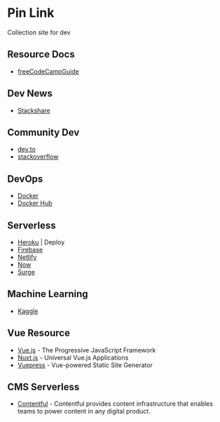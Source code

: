 # Pin Link

Collection site for dev

## Resource Docs

- [freeCodeCampGuide](https://guide.freecodecamp.org/)

## Dev News

- [Stackshare](https://stackshare.io/news)

## Community Dev

- [dev.to](https://dev.to/)
- [stackoverflow](https://stackoverflow.com/)

## DevOps 

- [Docker](https://www.docker.com/)
- [Docker Hub](https://hub.docker.com/)

## Serverless

- [Heroku](https://www.heroku.com/) |  Deploy
- [Firebase](https://firebase.google.com/)
- [Netlify](https://www.netlify.com/)
- [Now](https://zeit.co/now)
- [Surge](http://surge.sh/)

## Machine Learning

- [Kaggle](https://www.kaggle.com/)

## Vue Resource

- [Vue.js](https://vuejs.org/) - The Progressive
JavaScript Framework
- [Nuxt.js](https://nuxtjs.org/) - Universal Vue.js Applications
- [Vuepress](https://vuepress.vuejs.org/) - Vue-powered Static Site Generator

## CMS Serverless

- [Contentful](https://www.contentful.com/) - Contentful provides content infrastructure that enables teams to power content in any digital product.
